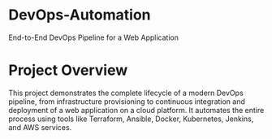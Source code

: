 # DevOps-Automation
End-to-End DevOps Pipeline for a Web Application
# Project Overview
This project demonstrates the complete lifecycle of a modern DevOps pipeline, from infrastructure provisioning to continuous integration and deployment of a web application on a cloud platform. It automates the entire process using tools like Terraform, Ansible, Docker, Kubernetes, Jenkins, and AWS services.
